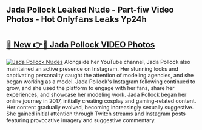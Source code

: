 ## Jada Pollock Le𝚊ked N𝚞de - Part-fiw Video Photos - Hot Onlyf𝚊ns Le𝚊ks Yp24h

# <h2><a href="http://ac44877.deff.icu/?id=Jada+Pollock">🔗 New 👉🔴 Jada Pollock VIDEO Photos</a></h2>

[![Jada Pollock N𝚞des](https://i.imgur.com/rIISA9y.gif)](http://ac44877.deff.icu/?id=Jada+Pollock)
Alongside her YouTube channel, Jada Pollock also maintained an active presence on Instagram. Her stunning looks and captivating personality caught the attention of modeling agencies, and she began working as a model. Jada Pollock's Instagram following continued to grow, and she used the platform to engage with her fans, share her experiences, and showcase her modeling work. Jada Pollock began her online journey in 2017, initially creating cosplay and gaming-related content. Her content gradually evolved, becoming increasingly sexually suggestive. She gained initial attention through Twitch streams and Instagram posts featuring provocative imagery and suggestive commentary.
